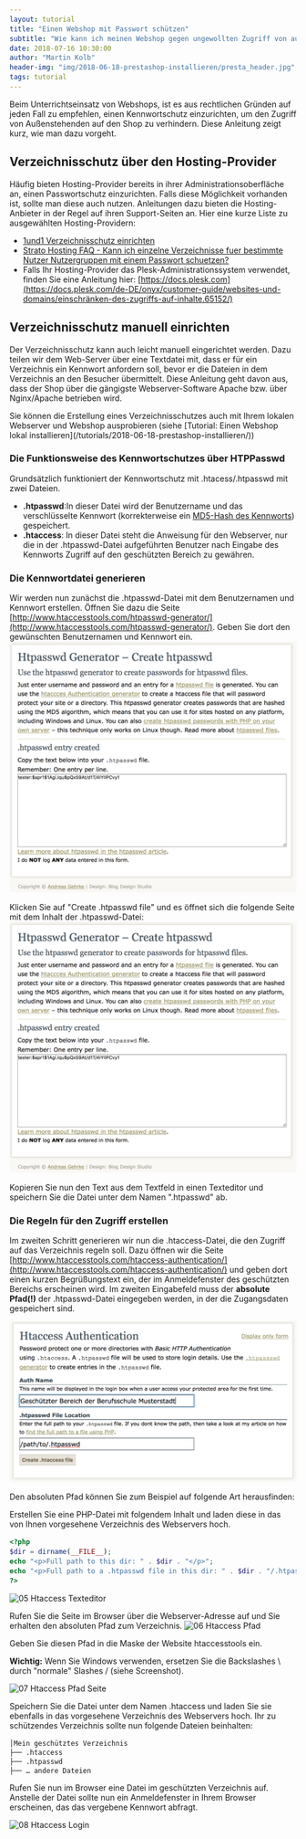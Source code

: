 ```yaml
---
layout: tutorial
title: "Einen Webshop mit Passwort schützen"
subtitle: "Wie kann ich meinen Webshop gegen ungewollten Zugriff von außen schützen? [DE]"
date: 2018-07-16 10:30:00
author: "Martin Kolb"
header-img: "img/2018-06-18-prestashop-installieren/presta_header.jpg"
tags: tutorial
---
```


Beim Unterrichtseinsatz von Webshops, ist es aus rechtlichen Gründen auf jeden Fall zu empfehlen, einen Kennwortschutz einzurichten, um den Zugriff von Außenstehenden auf den Shop zu verhindern. Diese Anleitung zeigt kurz, wie man dazu vorgeht.

## Verzeichnisschutz über den Hosting-Provider
Häufig bieten Hosting-Provider bereits in ihrer Administrationsoberfläche an, einen Passwortschutz einzurichten. Falls diese Möglichkeit vorhanden ist, sollte man diese auch nutzen. Anleitungen dazu bieten die Hosting-Anbieter in der Regel auf ihren Support-Seiten an. Hier eine kurze Liste zu ausgewählten Hosting-Providern:

* [1und1 Verzeichnisschutz einrichten](https://hilfe-center.1und1.de/hosting/1und1-webhosting-c10085285/webspace-und-zugaenge-c10085091/verzeichnisschutz-c10085367/verzeichnisschutz-im-1und1-control-center-einrichten-a10790593.html)
* [Strato Hosting FAQ - Kann ich einzelne Verzeichnisse fuer bestimmte Nutzer Nutzergruppen mit einem Passwort schuetzen?](https://www.strato.de/faq/article/818/Kann-ich-einzelne-Verzeichnisse-fuer-bestimmte-Nutzer-Nutzergruppen-mit-einem-Passwort-schuetzen.html)
* Falls Ihr Hosting-Provider das Plesk-Administrationssystem verwendet, finden Sie eine Anleitung hier: [https://docs.plesk.com](https://docs.plesk.com/de-DE/onyx/customer-guide/websites-und-domains/einschränken-des-zugriffs-auf-inhalte.65152/)

## Verzeichnisschutz manuell einrichten
Der Verzeichnisschutz kann auch leicht manuell eingerichtet werden. Dazu teilen wir dem Web-Server über eine Textdatei mit, dass er für ein Verzeichnis ein Kennwort anfordern soll, bevor er die Dateien in dem Verzeichnis an den Besucher übermittelt. Diese Anleitung geht davon aus, dass der Shop über die gängigste Webserver-Software Apache bzw. über Nginx/Apache betrieben wird.

<div class='alert-info' markdown='1'>
Sie können die Erstellung eines Verzeichnisschutzes auch mit Ihrem lokalen Webserver und Webshop ausprobieren (siehe [Tutorial: Einen Webshop lokal installieren](/tutorials/2018-06-18-prestashop-installieren/))
</div>

### Die Funktionsweise des Kennwortschutzes über HTPPasswd
Grundsätzlich funktioniert der Kennwortschutz mit .htacess/.htpasswd mit zwei Dateien.

* **.htpasswd**:In dieser Datei wird der Benutzername und das verschlüsselte Kennwort (korrekterweise ein [MD5-Hash des Kennworts](https://de.wikipedia.org/wiki/Message-Digest_Algorithm_5)) gespeichert.
* **.htaccess**: In dieser Datei steht die Anweisung für den Webserver, nur die in der .htpasswd-Datei aufgeführten Benutzer nach Eingabe des Kennworts Zugriff auf den geschützten Bereich zu gewähren.

### Die Kennwortdatei generieren
Wir werden nun zunächst die .htpasswd-Datei mit dem Benutzernamen und Kennwort erstellen. Öffnen Sie dazu die Seite [http://www.htaccesstools.com/htpasswd-generator/](http://www.htaccesstools.com/htpasswd-generator/). Geben Sie dort den gewünschten Benutzernamen und Kennwort ein.
![02 Htaccess Fertig](/img/2018-07-17-verzeichnis-schutz-erstellen/02-htpasswd-fertig.png)

Klicken Sie auf "Create .htpasswd file" und es öffnet sich die folgende Seite mit dem Inhalt der .htpasswd-Datei: 
![02 Htaccess Fertig](/img/2018-07-17-verzeichnis-schutz-erstellen/02-htpasswd-fertig.png)

Kopieren Sie nun den Text aus dem Textfeld in einen Texteditor und speichern Sie die Datei unter dem Namen ".htpasswd" ab.

### Die Regeln für den Zugriff erstellen
Im zweiten Schritt generieren wir nun die .htaccess-Datei, die den Zugriff auf das Verzeichnis regeln soll. Dazu öffnen wir die Seite [http://www.htaccesstools.com/htaccess-authentication/](http://www.htaccesstools.com/htaccess-authentication/) und geben dort einen kurzen Begrüßungstext ein, der im Anmeldefenster des geschützten Bereichs erscheinen wird. Im zweiten Eingabefeld muss der **absolute Pfad(!)** der .htpasswd-Datei eingegeben werden, in der die Zugangsdaten gespeichert sind.

![04 Htaccess Erstellen](/img/2018-07-17-verzeichnis-schutz-erstellen/04-htaccess-erstellen.png)

<div class='alert-info' markdown='1'>
Den absoluten Pfad können Sie zum Beispiel auf folgende Art herausfinden:

Erstellen Sie eine PHP-Datei mit folgendem Inhalt und laden diese in das von Ihnen vorgesehene Verzeichnis des Webservers hoch.

``` php
<?php
$dir = dirname(__FILE__);
echo "<p>Full path to this dir: " . $dir . "</p>";
echo "<p>Full path to a .htpasswd file in this dir: " . $dir . "/.htpasswd" . "</p>";
?>
````
![05 Htaccess Texteditor](/img/2018-07-17-verzeichnis-schutz-erstellen/05-htaccess-texteditor.png)
</div>

Rufen Sie die Seite im Browser über die Webserver-Adresse auf und Sie erhalten den absoluten Pfad zum Verzeichnis.
![06 Htaccess Pfad](/img/2018-07-17-verzeichnis-schutz-erstellen/06-htaccess-pfad.png)

Geben Sie diesen Pfad in die Maske der Website htaccesstools ein.

**Wichtig:** Wenn Sie Windows verwenden, ersetzen Sie die Backslashes \ durch "normale" Slashes / (siehe Screenshot).

![07 Htaccess Pfad Seite](/img/2018-07-17-verzeichnis-schutz-erstellen/07-htaccess-pfad-seite.png)

Speichern Sie die Datei unter dem Namen .htaccess und laden Sie sie ebenfalls in das vorgesehene Verzeichnis des Webservers hoch. Ihr zu schützendes Verzeichnis sollte nun folgende Dateien beinhalten:

```
│Mein geschütztes Verzeichnis
├── .htaccess
├── .htpasswd
├── … andere Dateien
```

Rufen Sie nun im Browser eine Datei im geschützten Verzeichnis auf. Anstelle der Datei sollte nun ein Anmeldefenster in Ihrem Browser erscheinen, das das vergebene Kennwort abfragt.

![08 Htaccess Login](/img/2018-07-17-verzeichnis-schutz-erstellen/08-htaccess-login.png)